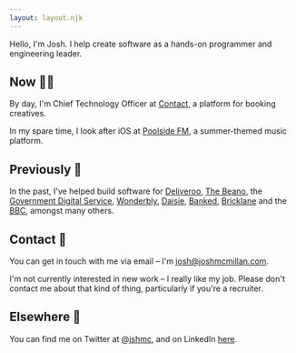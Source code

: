 ```yaml
---
layout: layout.njk
---
```


Hello, I'm Josh. I help create software as a hands-on programmer and engineering leader.

## Now <span class="emoji">👨‍💻</span>

By day, I'm Chief Technology Officer at [Contact](https://contact.xyz), a platform for booking creatives.

In my spare time, I look after iOS at [Poolside FM](https://poolside.fm), a summer-themed music platform.

## Previously <span class="emoji">📆</span>

In the past, I've helped build software for [Deliveroo](https://deliveroo.co.uk), [The Beano](https://beano.com), the [Government Digital Service](https://gov.uk), [Wonderbly](https://wonderbly.com), [Daisie](https://daisie.com), [Banked](https://banked.com), [Bricklane](https://bricklane.com) and the [BBC](https://bbc.co.uk), amongst many others.

## Contact <span class="emoji">👋</span>

You can get in touch with me via email – I'm [josh@joshmcmillan.com](mailto:josh@joshmcmillan.com).

I'm not currently interested in new work – I really like my job. Please don't contact me about that kind of thing, particularly if you're a recruiter.

## Elsewhere <span class="emoji">🔗</span>

You can find me on Twitter at [@jshmc](https://twitter.com/jshmc), and on LinkedIn [here](https://www.linkedin.com/in/jshmc/).

